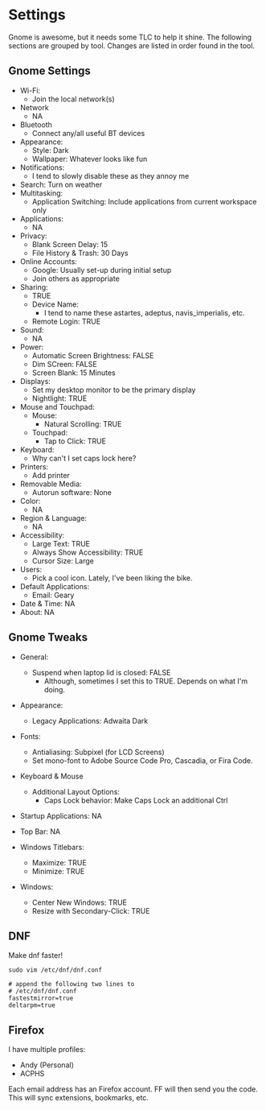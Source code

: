 # Settings

Gnome is awesome, but it needs some TLC to help it shine. The following sections
are grouped by tool. Changes are listed in order found in the tool.

## Gnome Settings

- Wi-Fi: 
  - Join the local network(s)
- Network
  - NA
- Bluetooth
  - Connect any/all useful BT devices
- Appearance:
  - Style: Dark
  - Wallpaper: Whatever looks like fun
- Notifications:
  - I tend to slowly disable these as they annoy me
- Search: Turn on weather
- Multitasking: 
  - Application Switching: Include applications from current workspace only
- Applications:
  - NA
- Privacy:
  - Blank Screen Delay: 15
  - File History & Trash: 30 Days
- Online Accounts:
    - Google: Usually set-up during initial setup
    - Join others as appropriate
- Sharing:
    - TRUE
    - Device Name:
      - I tend to name these astartes, adeptus, navis_imperialis, etc.
    - Remote Login: TRUE
- Sound:
  - NA
- Power:
  - Automatic Screen Brightness: FALSE
  - Dim SCreen: FALSE
  - Screen Blank: 15 Minutes
- Displays:
    - Set my desktop monitor to be the primary display
    - Nightlight: TRUE
- Mouse and Touchpad:
    - Mouse:
        - Natural Scrolling: TRUE
    - Touchpad:
        - Tap to Click: TRUE
- Keyboard:
    - Why can't I set caps lock here?
- Printers:
    - Add printer
- Removable Media:
    - Autorun software: None
- Color:
  - NA
- Region & Language:
  - NA
- Accessibility:
    - Large Text: TRUE
    - Always Show Accessibility: TRUE
    - Cursor Size: Large
- Users: 
    - Pick a cool icon. Lately, I've been liking the bike.
- Default Applications:
  - Email: Geary
- Date & Time: NA
- About: NA

## Gnome Tweaks

- General:
    - Suspend when laptop lid is closed: FALSE
      - Although, sometimes I set this to TRUE. Depends on what I'm doing.
- Appearance:
    - Legacy Applications: Adwaita Dark
- Fonts: 
  - Antialiasing: Subpixel (for LCD Screens)
  - Set mono-font to Adobe Source Code Pro, Cascadia, or Fira Code.

- Keyboard & Mouse
    - Additional Layout Options: 
        - Caps Lock behavior: Make Caps Lock an additional Ctrl
- Startup Applications: NA
- Top Bar: NA
- Windows Titlebars:
  - Maximize: TRUE
  - Minimize: TRUE
- Windows:
    - Center New Windows: TRUE
    - Resize with Secondary-Click: TRUE

## DNF

Make dnf faster!

`sudo vim /etc/dnf/dnf.conf`

```
# append the following two lines to
# /etc/dnf/dnf.conf
fastestmirror=true
deltarpm=true
```

## Firefox

I have multiple profiles:

- Andy (Personal) 
- ACPHS

Each email address has an Firefox account. FF will then send you the code.
This will sync extensions, bookmarks, etc.

